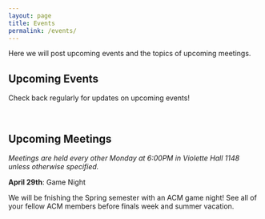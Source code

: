 ```yaml
---
layout: page
title: Events
permalink: /events/
---
```


Here we will post upcoming events and the topics of upcoming meetings. 



## Upcoming Events

Check back regularly for updates on upcoming events! 

<br/>


## Upcoming Meetings

*Meetings are held every other Monday at 6:00PM in Violette Hall 1148 unless otherwise specified.*

**April 29th**: Game Night

We will be fnishing the Spring semester with an ACM game night! See all of your fellow ACM members before finals week and summer vacation. 



[HT]: {{site.baseurl}}/hacktruman/
[GJ]: {{site.baseurl}}/gamejam/
[HI]: https://hackisu.org
[SH]: https://hackathon.mst.edu
[RT]: https://www.eventbrite.com/e/shamhacks-2018-tickets-39820147132
[BI]: https://bsidesiowa.com
[HUI]: https://bigdata.uiowa.edu/
[TH]: http://tigerhacks.missouri.edu/
[THSignUp]: https://docs.google.com/forms/d/e/1FAIpQLSfr4ToMbz6rgbkddFVo2f28jlBnWvGhA_iqpOnnYJaxyXPjgQ/viewform
[prereg]: https://docs.google.com/forms/d/e/1FAIpQLSchsn5GW4XCcQAdmWlcy_RlRr8HXViZeXF0hDagANh5dkHEhQ/viewform
[S&T]: https://pickhacks.io/
[S&T_location]: https://www.google.com/maps/place/Havener+Center/@38.1959288,-91.9552169,9z/data=!4m5!3m4!1s0x87da54c8a1cb72e5:0x5433f63da26259b6!8m2!3d37.9548037!4d-91.7763536?shorturl=1
[SO]: https://www.soinc.org/game-b